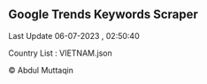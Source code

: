

## Google Trends Keywords Scraper 
 
Last Update 06-07-2023 , 02:50:40

Country List :
VIETNAM.json



© Abdul Muttaqin 
